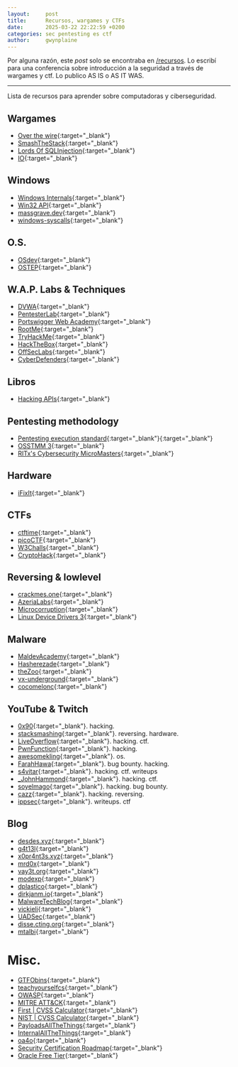 ```yaml
---
layout:     post
title:      Recursos, wargames y CTFs
date:       2025-03-22 22:22:59 +0200
categories: sec pentesting es ctf
author:     gwynplaine
---
```


Por alguna razón, este _post_ solo se encontraba en [/recursos](/recursos). Lo escribí para una conferencia sobre introducción a la seguridad a través de wargames y ctf. Lo publico AS IS o AS IT WAS.

---

Lista de recursos para aprender sobre computadoras y ciberseguridad.

## Wargames
+ [Over the wire](https://overthewire.org/wargames/){:target="_blank"}
+ [SmashTheStack](https://www.smashthestack.org/main.html){:target="_blank"}
+ [Lords Of SQLInjection](https://los.rubiya.kr/){:target="_blank"}
+ [IO](https://io.netgarage.org){:target="_blank"}

## Windows
+ [Windows Internals](https://learn.microsoft.com/es-es/sysinternals/resources/windows-internals){:target="_blank"}
+ [Win32 API](https://learn.microsoft.com/en-us/windows/win32/api/){:target="_blank"}
+ [massgrave.dev](https://massgrave.dev/){:target="_blank"}
+ [windows-syscalls](https://github.com/j00ru/windows-syscalls){:target="_blank"}

## O.S.
+ [OSdev](https://wiki.osdev.org/Introduction){:target="_blank"}
+ [OSTEP](https://pages.cs.wisc.edu/~remzi/OSTEP/){:target="_blank"}

## W.A.P. Labs & Techniques
+ [DVWA](https://github.com/digininja/DVWA){:target="_blank"}
+ [PentesterLab](https://pentesterlab.com/){:target="_blank"}
+ [Portswigger Web Academy](https://portswigger.net/web-security){:target="_blank"}
+ [RootMe](https://www.root-me.org/){:target="_blank"}
+ [TryHackMe](https://tryhackme.com/){:target="_blank"}
+ [HackTheBox](https://www.hackthebox.com/){:target="_blank"}
+ [OffSecLabs](https://portal.offsec.com/labs/play){:target="_blank"}
+ [CyberDefenders](https://cyberdefenders.org/){:target="_blank"}

## Libros
+ [Hacking APIs](https://www.amazon.com/-/es/Corey-J-Ball/dp/1718502443){:target="_blank"}

## Pentesting methodology
+ [Pentesting execution standard](http://www.pentest-standard.org/index.php/Main_Page){:target="_blank"}{:target="_blank"}
+ [OSSTMM 3](https://www.isecom.org/OSSTMM.3.pdf){:target="_blank"}
+ [RITx's Cybersecurity MicroMasters](https://www.edx.org/masters/micromasters/ritx-cybersecurity){:target="_blank"}

## Hardware
+ [iFixIt](https://es.ifixit.com/){:target="_blank"}

## CTFs
+ [ctftime](https://ctftime.org/){:target="_blank"}
+ [picoCTF](https://picoctf.org/){:target="_blank"}
+ [W3Challs](https://w3challs.com/){:target="_blank"}
+ [CryptoHack](https://cryptohack.org/){:target="_blank"}

## Reversing & lowlevel
+ [crackmes.one](https://crackmes.one/){:target="_blank"}
+ [AzeriaLabs](https://azeria-labs.com/){:target="_blank"}
+ [Microcorruption](https://microcorruption.com/){:target="_blank"}
+ [Linux Device Drivers 3](https://lwn.net/Kernel/LDD3/){:target="_blank"}

## Malware
+ [MaldevAcademy](https://maldevacademy.com/){:target="_blank"}
+ [Hasherezade](https://hasherezade.github.io/){:target="_blank"}
+ [theZoo](https://github.com/ytisf/theZoo){:target="_blank"}
+ [vx-underground](https://vx-underground.org/){:target="_blank"}
+ [cocomelonc](https://cocomelonc.github.io/){:target="_blank"}  

## YouTube & Twitch
+ [0x90](https://www.youtube.com/@x90cs){:target="_blank"}. hacking.
+ [stacksmashing](https://www.youtube.com/@stacksmashing){:target="_blank"}. reversing. hardware.
+ [LiveOverflow](https://www.youtube.com/@LiveOverflow){:target="_blank"}. hacking. ctf.
+ [PwnFunction](https://www.youtube.com/@PwnFunction){:target="_blank"}. hacking.
+ [awesomekling](https://www.youtube.com/@awesomekling){:target="_blank"}. os.
+ [FarahHawa](https://www.youtube.com/@FarahHawa){:target="_blank"}. bug bounty. hacking.
+ [s4vitar](https://www.youtube.com/@s4vitar){:target="_blank"}. hacking. ctf. writeups
+ [_JohnHammond](https://www.youtube.com/@_JohnHammond){:target="_blank"}. hacking. ctf.
+ [soyelmago](https://www.twitch.tv/soyelmago){:target="_blank"}. hacking. bug bounty.
+ [cazz](https://www.youtube.com/@cazz){:target="_blank"}. hacking. reversing. 
+ [ippsec](https://www.youtube.com/@ippsec){:target="_blank"}. writeups. ctf

## Blog
+ [desdes.xyz](https://desdes.xyz/){:target="_blank"}
+ [g4t13l](https://g4t13l.github.io/){:target="_blank"}
+ [x0pr4nt3s.xyz](https://x0pr4nt3s.xyz/){:target="_blank"}
+ [mrd0x](https://mrd0x.com/){:target="_blank"}
+ [vay3t.org](https://vay3t.org/){:target="_blank"}
+ [modexp](https://modexp.wordpress.com){:target="_blank"}
+ [dplastico](https://dplastico.github.io/){:target="_blank"}
+ [dirkjanm.io](https://dirkjanm.io/){:target="_blank"}
+ [MalwareTechBlog](https://malwaretech.com/){:target="_blank"}
+ [vickieli](https://vickieli.medium.com/){:target="_blank"}
+ [UADSec](https://unaaldia.hispasec.com/){:target="_blank"}
+ [disse.cting.org](http://disse.cting.org/){:target="_blank"}
+ [mtalbi](https://mtalbi.github.io/){:target="_blank"}


# Misc.
+ [GTFObins](https://gtfobins.github.io/){:target="_blank"}
+ [teachyourselfcs](https://teachyourselfcs.com/){:target="_blank"}
+ [OWASP](https://owasp.org/){:target="_blank"}
+ [MITRE ATT&CK](https://attack.mitre.org/){:target="_blank"}
+ [First \| CVSS Calculator](https://www.first.org/cvss/calculator/3.0){:target="_blank"}
+ [NIST \| CVSS Calculator](https://nvd.nist.gov/vuln-metrics/cvss/v3-calculator){:target="_blank"}
+ [PayloadsAllTheThings](https://github.com/swisskyrepo/PayloadsAllTheThings){:target="_blank"}
+ [InternalAllTheThings](https://github.com/swisskyrepo/InternalAllTheThings){:target="_blank"}
+ [oa4o](https://www.oa4o.pe/){:target="_blank"}
+ [Security Certification Roadmap](https://pauljerimy.com/security-certification-roadmap/){:target="_blank"}
+ [Oracle Free Tier](https://www.oracle.com/cloud/free/){:target="_blank"}
